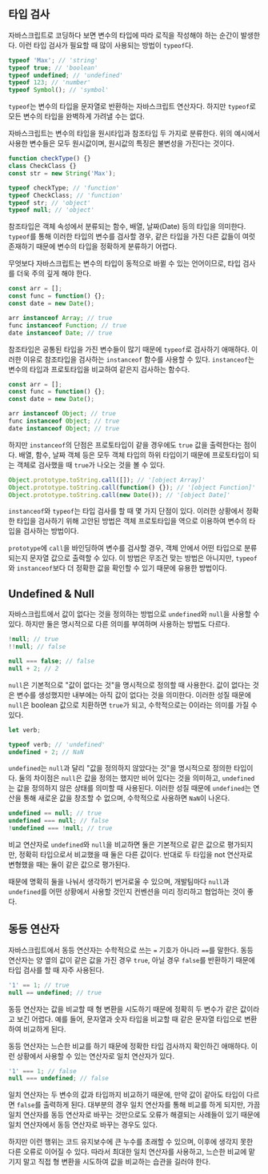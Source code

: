 ## 타입 검사

자바스크립트로 코딩하다 보면 변수의 타입에 따라 로직을 작성해야 하는 순간이 발생한다. 이런 타입 검사가 필요할 때 많이 사용되는 방법이 `typeof`다.

```javascript
typeof 'Max'; // 'string'
typeof true; // 'boolean'
typeof undefined; // 'undefined'
typeof 123; // 'number'
typeof Symbol(); // 'symbol'
```

`typeof`는 변수의 타입을 문자열로 반환하는 자바스크립트 연산자다. 하지만 `typeof`로 모든 변수의 타입을 완벽하게 가려낼 수는 없다.

자바스크립트는 변수의 타입을 원시타입과 참조타입 두 가지로 분류한다. 위의 예시에서 사용한 변수들은 모두 원시값이며, 원시값의 특징은 불변성을 가진다는 것이다.

```javascript
function checkType() {}
class CheckClass {}
const str = new String('Max');

typeof checkType; // 'function'
typeof CheckClass; // 'function'
typeof str; // 'object'
typeof null; // 'object'
```

참조타입은 객체 속성에서 분류되는 함수, 배열, 날짜(Date) 등의 타입을 의미한다. `typeof`를 통해 이러한 타입의 변수를 검사할 경우, 같은 타입을 가진 다른 값들이 여럿 존재하기 때문에 변수의 타입을 정확하게 분류하기 어렵다.

무엇보다 자바스크립트는 변수의 타입이 동적으로 바뀔 수 있는 언어이므로, 타입 검사를 더욱 주의 깊게 해야 한다.

```javascript
const arr = [];
const func = function() {};
const date = new Date();

arr instanceof Array; // true
func instanceof Function; // true
date instanceof Date; // true
```

참조타입은 공통된 타입을 가진 변수들이 많기 때문에 `typeof`로 검사하기 애매하다. 이러한 이유로 참조타입을 검사하는 `instanceof` 함수를 사용할 수 있다. `instanceof`는 변수의 타입과 프로토타입을 비교하여 같은지 검사하는 함수다.

```javascript
const arr = [];
const func = function() {};
const date = new Date();

arr instanceof Object; // true
func instanceof Object; // true
date instanceof Object; // true
```

하지만 `instanceof`의 단점은 프로토타입이 같을 경우에도 `true` 값을 출력한다는 점이다. 배열, 함수, 날짜 객체 등은 모두 객체 타입의 하위 타입이기 때문에 프로토타입이 되는 객체로 검사했을 때 `true`가 나오는 것을 볼 수 있다.

```javascript
Object.prototype.toString.call([]); // '[object Array]'
Object.prototype.toString.call(function() {}); // '[object Function]'
Object.prototype.toString.call(new Date()); // '[object Date]'
```

`instanceof`와 `typeof`는 타입 검사를 할 때 몇 가지 단점이 있다. 이러한 상황에서 정확한 타입을 검사하기 위해 고안된 방법은 객체 프로토타입을 역으로 이용하여 변수의 타입을 검사하는 방법이다.

`prototype`에 `call`을 바인딩하여 변수를 검사할 경우, 객체 안에서 어떤 타입으로 분류되는지 문자열 값으로 출력할 수 있다. 이 방법은 무조건 맞는 방법은 아니지만, `typeof`와 `instanceof`보다 더 정확한 값을 확인할 수 있기 때문에 유용한 방법이다. 

## Undefined & Null

자바스크립트에서 값이 없다는 것을 정의하는 방법으로 `undefined`와 `null`을 사용할 수 있다. 하지만 둘은 명시적으로 다른 의미를 부여하며 사용하는 방법도 다르다.

```javascript
!null; // true
!!null; // false

null === false; // false
null + 2; // 2
```

`null`은 기본적으로 "값이 없다는 것"을 명시적으로 정의할 때 사용한다. 값이 없다는 것은 변수를 생성했지만 내부에는 아직 값이 없다는 것을 의미한다. 이러한 성질 때문에 `null`은 boolean 값으로 치환하면 `true`가 되고, 수학적으로는 0이라는 의미를 가질 수 있다.

```javascript
let verb;

typeof verb; // 'undefined'
undefined + 2; // NaN
```

`undefined`는 `null`과 달리 "값을 정의하지 않았다는 것"을 명시적으로 정의한 타입이다. 둘의 차이점은 `null`은 값을 정의는 했지만 비어 있다는 것을 의미하고, `undefined`는 값을 정의하지 않은 상태를 의미할 때 사용된다. 이러한 성질 때문에 `undefined`는 연산을 통해 새로운 값을 창조할 수 없으며, 수학적으로 사용하면 `NaN`이 나온다.

```javascript
undefined == null; // true
undefined === null; // false
!undefined === !null; // true
```

비교 연산자로 `undefined`와 `null`을 비교하면 둘은 기본적으로 같은 값으로 평가되지만, 정확히 타입으로서 비교했을 때 둘은 다른 값이다. 반대로 두 타입을 not 연산자로 변형했을 때는 둘이 같은 값으로 평가된다.

때문에 명확히 둘을 나눠서 생각하기 번거로울 수 있으며, 개발팀마다 `null`과 `undefined`를 어떤 상황에서 사용할 것인지 컨벤션을 미리 정리하고 협업하는 것이 좋다.

## 동등 연산자

자바스크립트에서 동등 연산자는 수학적으로 쓰는 `=` 기호가 아니라 `==`를 말한다. 동등 연산자는 양 옆의 값이 같은 값을 가진 경우 `true`, 아닐 경우 `false`를 반환하기 때문에 타입 검사를 할 때 자주 사용된다.

```javascript
'1' == 1; // true
null == undefined; // true
```

동등 연산자는 값을 비교할 때 형 변환을 시도하기 때문에 정확히 두 변수가 같은 값이라고 보긴 어렵다. 예를 들어, 문자열과 숫자 타입을 비교할 때 같은 문자열 타입으로 변환하여 비교하게 된다.

동등 연산자는 느슨한 비교를 하기 때문에 정확한 타입 검사까지 확인하긴 애매하다. 이런 상황에서 사용할 수 있는 연산자로 일치 연산자가 있다.

```javascript
'1' === 1; // false
null === undefined; // false
```

일치 연산자는 두 변수의 값과 타입까지 비교하기 때문에, 만약 값이 같아도 타입이 다르면 `false`를 출력하게 된다. 대부분의 경우 일치 연산자를 통해 비교를 하게 되지만, 가끔 일치 연산자를 동등 연산자로 바꾸는 것만으로도 오류가 해결되는 사례들이 있기 때문에 일치 연산자에서 동등 연산자로 바꾸는 경우도 있다.

하지만 이런 행위는 코드 유지보수에 큰 누수를 초래할 수 있으며, 이후에 생각지 못한 다른 오류로 이어질 수 있다. 따라서 최대한 일치 연산자를 사용하고, 느슨한 비교에 맡기지 말고 직접 형 변환을 시도하여 값을 비교하는 습관을 길러야 한다.
